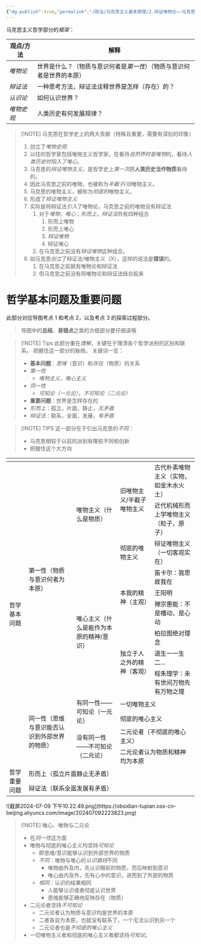 ```yaml
---
{"dg-publish":true,"permalink":"/政治/马克思主义基本原理/2.辩证唯物论——马克思主义哲学/","tags":["马克思主义基本原理","马克思主义哲学/辩证唯物论","政治"]}
---
```



马克思主义哲学部分的*框架*：

| 观点/方法  | 解释                                   |
| ------ | ------------------------------------ |
| *唯物论*  | 世界是什么？（物质与意识何者是*第一性*）（物质与意识何者是世界的本原） |
| *辩证法*  | 一种思考方法，辩证法诠释世界是怎样（存在）的？              |
| *认识论*  | 如何认识世界？                              |
| *唯物史观* | 人类历史有何发展规律？                          |

> [!NOTE] 马克思在哲学史上的两大贡献（特殊且重要，需要有深刻的印象）
> 1. 创立了*唯物史观*
> 	1. 以往的哲学家包括唯物主义哲学家，在看待*自然界时是唯物*的，看待*人类历史时陷入了唯心*。
> 	2. 马克思的*辩证唯物主义*，是哲学史上*第一次*把**人类历史当作物质**看待的。
> 	3. 因此马克思之前的唯物，也被称为*半截子/旧*唯物主义。
> 	4. 马克思的唯物主义，被称为*彻底的*唯物主义。
> 2. 形成了*辩证唯物主义*
> 	1. 实际是将辩证法*引入*了唯物论，马克思之前的唯物没有辩证法
> 		1. 对于*唯物*，*唯心*；*形而上*，*辩证法*共有四种组合
> 			1. 形而上唯物
> 			2. 形而上唯心
> 			3. *辩证唯物*
> 			4. 辩证唯心
> 		2. 在马克思之前没有*辩证唯物*这种组合。
> 	2. 如马克思*创立*了辩证法/唯物主义（X），这样的说法是**错误**的。
> 		1. 在马克思之前就有唯物论和辩证法
> 		2. 但马克思之前没有将唯物论和辩证法结合起来

# 哲学基本问题及重要问题
此部分对应导图考点 1 和考点 2，以及考点 3 的探索过程部分。
> 导图中的**总结**、**易错点**之类的方框部分要仔细读哦

> [!NOTE] Tips
> 此部分重在*理解*，关键在于理清各个哲学派别的区别和联系。
> 把握住这一部分的脉络。
> 关键词一览：
> - **基本问题**：*思维*（意识）和*存在*（物质）的关系
> - *第一性*
> 	- *唯物主义*，*唯心主义*
> - *同一性*
> 	- *可知论（一元论）*，*不可知论（二元论）*
> - **重要问题**：世界是怎样存在的
> - *形而上*：孤立，片面，静止，*无矛盾*
> - *辩证法*：联系，全面，发展，*有矛盾*


> [!NOTE] TIPS
> 这一部分在于引出马克思的*不同*：
>- 马克思相较于以前的派别有哪些不同和创新
>- 把握住这个大方向


<table class="mm-table mm-table-bordered"><thead><tr><th colspan="5"></th></tr></thead><tr><td colspan="1" rowspan="13">哲学基本问题</td><td colspan="1" rowspan="9">第一性（物质与意识何者为本原）</td><td colspan="1" rowspan="3">唯物主义（什么是物质）</td><td colspan="1" rowspan="2">旧唯物主义/半截子唯物主义</td><td colspan="1" rowspan="1">古代朴素唯物主义（实物，如金木水火土）</td></tr><tr><td colspan="1" rowspan="1">近代机械形而上学唯物主义（粒子，原子）</td></tr><tr><td colspan="1" rowspan="1">彻底的唯物主义</td><td colspan="1" rowspan="1">辩证唯物主义（一切客观实在）</td></tr><tr><td colspan="1" rowspan="6">唯心主义（什么是能作为本原的精神/意识）</td><td colspan="1" rowspan="3">本我的精神（主观）</td><td colspan="1" rowspan="1">笛卡尔：我思故我在</td></tr><tr><td colspan="1" rowspan="1">王阳明</td></tr><tr><td colspan="1" rowspan="1">禅宗惠能：不是幡动，是心动</td></tr><tr><td colspan="1" rowspan="3">独立于人之外的精神（客观）</td><td colspan="1" rowspan="1">柏拉图绝对理念</td></tr><tr><td colspan="1" rowspan="1">道生一一生二...</td></tr><tr><td colspan="1" rowspan="1">程朱理学：未有世间万物先有万物之理</td></tr><tr><td colspan="1" rowspan="4">同一性（思维与意识能否认识到外部世界的物质）</td><td colspan="1" rowspan="2">有同一性——可知论（一元论）</td><td colspan="2" rowspan="1">一切唯物主义</td></tr><tr><td colspan="2" rowspan="1">彻底的唯心主义</td></tr><tr><td colspan="1" rowspan="2">没有同一性——不可知论（二元论）</td><td colspan="2" rowspan="1">二元论者（不彻底的唯心主义）</td></tr><tr><td colspan="2" rowspan="1">二元论者认为物质和精神均为本原</td></tr><tr><td colspan="1" rowspan="2">哲学重要问题</td><td colspan="4" rowspan="1">形而上（孤立片面静止无矛盾）</td></tr><tr><td colspan="4" rowspan="1">辩证法（联系全面发展有矛盾）</td></tr></table>
![截屏2024-07-09 下午10.22.49.png](https://obsidian-tupian.oss-cn-beijing.aliyuncs.com/image/202407092223823.png)

> [!NOTE] 唯心、唯物与二元论
> - 在*同一性*这方面
> - 唯物与彻底的唯心主义均坚持*可知论*
> 	- 即思维/意识能够认识到外部世界的物质
> 	- *不同*：唯物与唯心的*认识路线*不同
> 		- 唯物由外及内，先认识眼前的物质，而后映射到意识
> 		- 唯心由内及外，先有心中的意识，进而到了外部的物质
> 	- *相同*：认识的结果相同
> 		- 人能够认识或者彻底认识世界
> 		- 思维能够正确地反映存在（物质）
> - 二元论者坚持*不可知论*
> 	- 二元论者认为物质与意识均是世界的本原
> 	- 二者各自为本原，也就没有联系了，一个无法认识到另一个
> 	- 二元论者也是*不彻底的唯心主义*
> - 一切唯物主义者和彻底的唯心主义者都坚持*可知论*。

